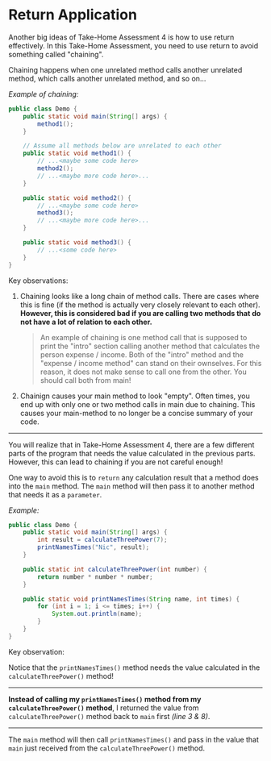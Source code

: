 # Return Application

Another big ideas of Take-Home Assessment 4 is how to use return effectively. In this Take-Home Assessment, you need to use return to avoid something called "chaining".

Chaining happens when one unrelated method calls another unrelated method, which calls another unrelated method, and so on...

_Example of chaining:_

```java
public class Demo {
    public static void main(String[] args) {
        method1();
    }

    // Assume all methods below are unrelated to each other
    public static void method1() {
        // ...<maybe some code here>
        method2();
        // ...<maybe more code here>...
    }

    public static void method2() {
        // ...<maybe some code here>
        method3();
        // ...<maybe more code here>...
    }

    public static void method3() {
        // ...<some code here>
    }
}
```

Key observations:

1. Chaining looks like a long chain of method calls. There are cases where this is fine (if the method is actually very closely relevant to each other). **However, this is considered bad if you are calling two methods that do not have a lot of relation to each other.**

   > An example of chaining is one method call that is supposed to print the "intro" section calling another method that calculates the person expense / income. Both of the "intro" method and the "expense / income method" can stand on their ownselves. For this reason, it does not make sense to call one from the other. You should call both from main!

2. Chainign causes your main method to look "empty". Often times, you end up with only one or two method calls in main due to chaining. This causes your main-method to no longer be a concise summary of your code.

---

You will realize that in Take-Home Assessment 4, there are a few different parts of the program that needs the value calculated in the previous parts. However, this can lead to chaining if you are not careful enough!

One way to avoid this is to `return` any calculation result that a method does into the `main` method. The `main` method will then pass it to another method that needs it as a `parameter`.

_Example:_

```java
public class Demo {
    public static void main(String[] args) {
        int result = calculateThreePower(7);
        printNamesTimes("Nic", result);
    }

    public static int calculateThreePower(int number) {
        return number * number * number;
    }

    public static void printNamesTimes(String name, int times) {
        for (int i = 1; i <= times; i++) {
            System.out.println(name);
        }
    }
}
```

Key observation:

Notice that the `printNamesTimes()` method needs the value calculated in the `calculateThreePower()` method!

---

**Instead of calling my `printNamesTimes()` method from my `calculateThreePower()` method**, I returned the value from `calculateThreePower()` method back to `main` first _(line 3 & 8)_.

---

The `main` method will then call `printNamesTimes()` and pass in the value that `main` just received from the `calculateThreePower()` method.

